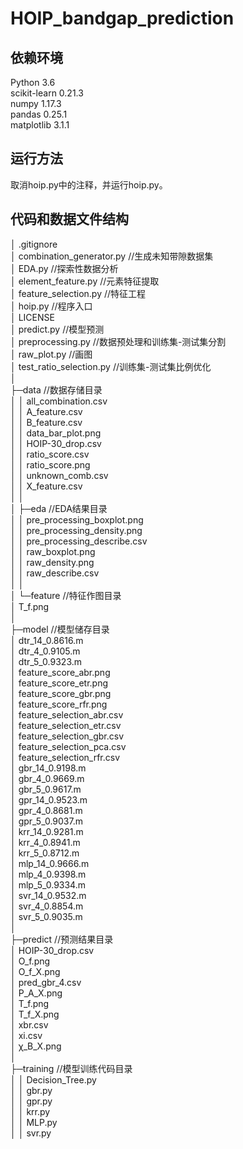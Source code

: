 HOIP_bandgap_prediction
===
依赖环境
---
Python 3.6<br>
scikit-learn 0.21.3<br>
numpy 1.17.3<br>
pandas 0.25.1<br>
matplotlib 3.1.1<br>

运行方法
---
取消hoip.py中的注释，并运行hoip.py。<br>


代码和数据文件结构
---
│  .gitignore<br>
│  combination_generator.py //生成未知带隙数据集<br>
│  EDA.py                   //探索性数据分析<br>
│  element_feature.py       //元素特征提取<br>
│  feature_selection.py     //特征工程<br>
│  hoip.py                  //程序入口<br>
│  LICENSE<br>
│  predict.py               //模型预测<br>
│  preprocessing.py         //数据预处理和训练集-测试集分割<br>
│  raw_plot.py              //画图<br>
│  test_ratio_selection.py  //训练集-测试集比例优化<br>
│           <br>
├─data                      //数据存储目录<br>
│  │  all_combination.csv<br>
│  │  A_feature.csv<br>
│  │  B_feature.csv<br>
│  │  data_bar_plot.png<br>
│  │  HOIP-30_drop.csv<br>
│  │  ratio_score.csv<br>
│  │  ratio_score.png<br>
│  │  unknown_comb.csv<br>
│  │  X_feature.csv<br>
│  │  <br>
│  ├─eda                    //EDA结果目录<br>
│  │      pre_processing_boxplot.png<br>
│  │      pre_processing_density.png<br>
│  │      pre_processing_describe.csv<br>
│  │      raw_boxplot.png<br>
│  │      raw_density.png<br>
│  │      raw_describe.csv<br>
│  │      <br>
│  └─feature                //特征作图目录<br>
│          T_f.png<br>
│          <br>
├─model                     //模型储存目录<br>
│      dtr_14_0.8616.m<br>
│      dtr_4_0.9105.m<br>
│      dtr_5_0.9323.m<br>
│      feature_score_abr.png<br>
│      feature_score_etr.png<br>
│      feature_score_gbr.png<br>
│      feature_score_rfr.png<br>
│      feature_selection_abr.csv<br>
│      feature_selection_etr.csv<br>
│      feature_selection_gbr.csv<br>
│      feature_selection_pca.csv<br>
│      feature_selection_rfr.csv<br>
│      gbr_14_0.9198.m<br>
│      gbr_4_0.9669.m<br>
│      gbr_5_0.9617.m<br>
│      gpr_14_0.9523.m<br>
│      gpr_4_0.8681.m<br>
│      gpr_5_0.9037.m<br>
│      krr_14_0.9281.m<br>
│      krr_4_0.8941.m<br>
│      krr_5_0.8712.m<br>
│      mlp_14_0.9666.m<br>
│      mlp_4_0.9398.m<br>
│      mlp_5_0.9334.m<br>
│      svr_14_0.9532.m<br>
│      svr_4_0.8854.m<br>
│      svr_5_0.9035.m<br>
│      <br>
├─predict                     //预测结果目录<br>
│      HOIP-30_drop.csv<br>
│      O_f.png<br>
│      O_f_X.png<br>
│      pred_gbr_4.csv<br>
│      P_A_X.png<br>
│      T_f.png<br>
│      T_f_X.png<br>
│      xbr.csv<br>
│      xi.csv<br>
│      χ_B_X.png<br>
│      <br>
├─training                    //模型训练代码目录<br>
│  │  Decision_Tree.py<br>
│  │  gbr.py<br>
│  │  gpr.py<br>
│  │  krr.py<br>
│  │  MLP.py<br>
│  │  svr.py<br>
